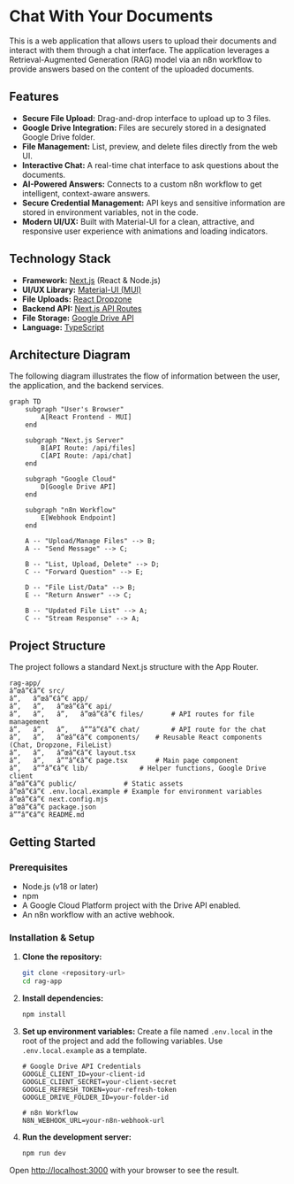 # Chat With Your Documents

This is a web application that allows users to upload their documents and interact with them through a chat interface. The application leverages a Retrieval-Augmented Generation (RAG) model via an n8n workflow to provide answers based on the content of the uploaded documents.

## Features

- **Secure File Upload:** Drag-and-drop interface to upload up to 3 files.
- **Google Drive Integration:** Files are securely stored in a designated Google Drive folder.
- **File Management:** List, preview, and delete files directly from the web UI.
- **Interactive Chat:** A real-time chat interface to ask questions about the documents.
- **AI-Powered Answers:** Connects to a custom n8n workflow to get intelligent, context-aware answers.
- **Secure Credential Management:** API keys and sensitive information are stored in environment variables, not in the code.
- **Modern UI/UX:** Built with Material-UI for a clean, attractive, and responsive user experience with animations and loading indicators.

## Technology Stack

- **Framework:** [Next.js](https://nextjs.org/) (React & Node.js)
- **UI/UX Library:** [Material-UI (MUI)](https://mui.com/)
- **File Uploads:** [React Dropzone](https://react-dropzone.js.org/)
- **Backend API:** [Next.js API Routes](https://nextjs.org/docs/app/building-your-application/routing/route-handlers)
- **File Storage:** [Google Drive API](https://developers.google.com/drive)
- **Language:** [TypeScript](https://www.typescriptlang.org/)

## Architecture Diagram

The following diagram illustrates the flow of information between the user, the application, and the backend services.

```mermaid
graph TD
    subgraph "User's Browser"
        A[React Frontend - MUI]
    end

    subgraph "Next.js Server"
        B[API Route: /api/files]
        C[API Route: /api/chat]
    end

    subgraph "Google Cloud"
        D[Google Drive API]
    end

    subgraph "n8n Workflow"
        E[Webhook Endpoint]
    end

    A -- "Upload/Manage Files" --> B;
    A -- "Send Message" --> C;

    B -- "List, Upload, Delete" --> D;
    C -- "Forward Question" --> E;

    D -- "File List/Data" --> B;
    E -- "Return Answer" --> C;

    B -- "Updated File List" --> A;
    C -- "Stream Response" --> A;

```

## Project Structure

The project follows a standard Next.js structure with the App Router.

```
rag-app/
â”œâ”€â”€ src/
â”‚   â”œâ”€â”€ app/
â”‚   â”‚   â”œâ”€â”€ api/
â”‚   â”‚   â”‚   â”œâ”€â”€ files/       # API routes for file management
â”‚   â”‚   â”‚   â””â”€â”€ chat/        # API route for the chat
â”‚   â”‚   â”œâ”€â”€ components/    # Reusable React components (Chat, Dropzone, FileList)
â”‚   â”‚   â”œâ”€â”€ layout.tsx
â”‚   â”‚   â””â”€â”€ page.tsx       # Main page component
â”‚   â””â”€â”€ lib/             # Helper functions, Google Drive client
â”œâ”€â”€ public/            # Static assets
â”œâ”€â”€ .env.local.example # Example for environment variables
â”œâ”€â”€ next.config.mjs
â”œâ”€â”€ package.json
â””â”€â”€ README.md
```

## Getting Started

### Prerequisites

- Node.js (v18 or later)
- npm
- A Google Cloud Platform project with the Drive API enabled.
- An n8n workflow with an active webhook.

### Installation & Setup

1.  **Clone the repository:**
    ```bash
    git clone <repository-url>
    cd rag-app
    ```

2.  **Install dependencies:**
    ```bash
    npm install
    ```

3.  **Set up environment variables:**
    Create a file named `.env.local` in the root of the project and add the following variables. Use `.env.local.example` as a template.
    ```
    # Google Drive API Credentials
    GOOGLE_CLIENT_ID=your-client-id
    GOOGLE_CLIENT_SECRET=your-client-secret
    GOOGLE_REFRESH_TOKEN=your-refresh-token
    GOOGLE_DRIVE_FOLDER_ID=your-folder-id

    # n8n Workflow
    N8N_WEBHOOK_URL=your-n8n-webhook-url
    ```

4.  **Run the development server:**
    ```bash
    npm run dev
    ```

Open [http://localhost:3000](http://localhost:3000) with your browser to see the result.